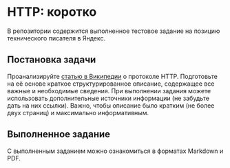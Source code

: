 HTTP: коротко
=============

В репозитории содержится выполненное тестовое задание на позицию технического писателя в Яндекс.

Постановка задачи
-----------------

Проанализируйте [статью в Википедии](https://ru.wikipedia.org/wiki/HTTP) о протоколе HTTP. Подготовьте на её основе краткое структурированное описание, содержащее все важные и необходимые сведения. При выполнении задания можете использовать дополнительные источники информации (не забудьте дать на них ссылки). Важно, чтобы описание было кратким (не более двух страниц) и максимально информативным.

Выполненное задание
-------------------

С выполненным заданием можно ознакомиться в форматах Markdown и PDF.